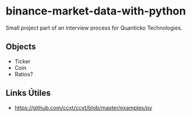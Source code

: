 # binance-market-data-with-python

Small project part of an interview process for Quanticko Technologies.

## Objects
* Ticker
* Coin
* Ratios?

## Links Útiles

* https://github.com/ccxt/ccxt/blob/master/examples/py
  